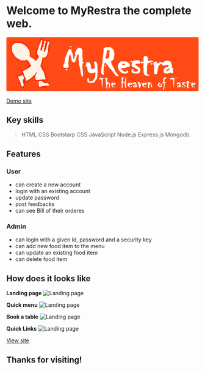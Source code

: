 # Welcome to MyRestra the complete web. 

![MyRestra logo](./public/images/logo.jpg)

[Demo site](http://its-myrestra-web.herokuapp.com/)

## Key skills
> HTML
> CSS
> Bootstarp CSS
> JavaScript
> Node.js
> Express.js 
> Mongodb.

## Features

### User
- can create a new account
- login with an existing account
- update password
- post feedbacks
- can see Bill of their orderes

### Admin
- can login with a given Id, password and a security key
- can add new food item to the menu
- can update an existing food item
- can delete food item

## How does it looks like

__Landing page__
![Landing page](.public/images/home.jpg)

__Quick menu__
![Landing page](.public/images/short-menu.jpg)

__Book a table__
![Landing page](.public/images/book-table.jpg)

__Quick Links__
![Landing page](.public/images/footer.jpg)

[View site](http://its-myrestra-web.herokuapp.com/)


## Thanks for visiting! 



